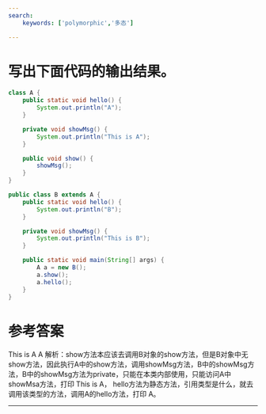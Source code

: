 ```yaml
---
search:
    keywords: ['polymorphic','多态']

---
```


# 写出下面代码的输出结果。

```java
class A {
	public static void hello() {
		System.out.println("A");
	}

	private void showMsg() {
		System.out.println("This is A");
	}

	public void show() {
		showMsg();
	}
}

public class B extends A {
	public static void hello() {
		System.out.println("B");
	}

	private void showMsg() {
		System.out.println("This is B");
	}

	public static void main(String[] args) {
		A a = new B();
		a.show();
		a.hello();
	}
}
```

# 参考答案

This is A
A
解析：show方法本应该去调用B对象的show方法，但是B对象中无show方法，因此执行A中的show方法，调用showMsg方法，B中的showMsg方法，B中的showMsg方法为private，只能在本类内部使用，只能访问A中showMsa方法，打印 This is A，
hello方法为静态方法，引用类型是什么，就去调用该类型的方法，调用A的hello方法，打印 A。

---



